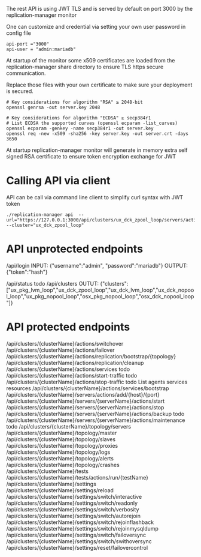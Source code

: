 The rest API is using JWT TLS and is served by default on port 3000 by the  replication-manager monitor

One can customize and credential via setting your own user password in config file  

```
api-port ="3000"
api-user = "admin:mariadb"
```

At startup of the monitor some x509 certificates are loaded from the replication-manager share directory to ensure TLS https secure communication.

Replace those files with your own certificate to make sure your deployment is secured.

```
# Key considerations for algorithm "RSA" ≥ 2048-bit
openssl genrsa -out server.key 2048

# Key considerations for algorithm "ECDSA" ≥ secp384r1
# List ECDSA the supported curves (openssl ecparam -list_curves)
openssl ecparam -genkey -name secp384r1 -out server.key
openssl req -new -x509 -sha256 -key server.key -out server.crt -days 3650
```

At startup replication-manager monitor will generate in memory extra self signed RSA certificate to ensure token encryption exchange for JWT   

# Calling API via client

API can be call via command line client to simplify curl syntax with JWT token

```
./replication-manager api  --url="https://127.0.0.1:3000/api/clusters/ux_dck_zpool_loop/servers/actions/add/192.168.1.73/3306"   --cluster="ux_dck_zpool_loop"
```

# API unprotected endpoints

/api/login
INPUT:
{"username":"admin", "password":"mariadb"}
OUTPUT:
{"token":"hash"}

/api/status todo
/api/clusters
OUTUT:
{"clusters":["ux_pkg_lvm_loop","ux_dck_zpool_loop","ux_dck_lvm_loop","ux_dck_nopool_loop","ux_pkg_nopool_loop","osx_pkg_nopool_loop","osx_dck_nopool_loop"]}

# API protected endpoints

/api/clusters/{clusterName}/actions/switchover
/api/clusters/{clusterName}/actions/failover
/api/clusters/{clusterName}/actions/replication/bootstrap/{topology}
/api/clusters/{clusterName}/actions/replication/cleanup
/api/clusters/{clusterName}/actions/services todo
/api/clusters/{clusterName}/actions/start-traffic todo
/api/clusters/{clusterName}/actions/stop-traffic todo
List agents services resources
/api/clusters/{clusterName}/actions/services/bootstrap
/api/clusters/{clusterName}/servers/actions/add/{host}/{port}
/api/clusters/{clusterName}/servers/{serverName}/actions/start
/api/clusters/{clusterName}/servers/{serverName}/actions/stop
/api/clusters/{clusterName}/servers/{serverName}/actions/backup todo
/api/clusters/{clusterName}/servers/{serverName}/actions/maintenance todo
/api/clusters/{clusterName}/topology/servers
/api/clusters/{clusterName}/topology/master
/api/clusters/{clusterName}/topology/slaves
/api/clusters/{clusterName}/topology/proxies
/api/clusters/{clusterName}/topology/logs
/api/clusters/{clusterName}/topology/alerts
/api/clusters/{clusterName}/topology/crashes
/api/clusters/{clusterName}/tests
/api/clusters/{clusterName}/tests/actions/run/{testName}
/api/clusters/{clusterName}/settings
/api/clusters/{clusterName}/settings/reload
/api/clusters/{clusterName}/settings/switch/interactive
/api/clusters/{clusterName}/settings/switch/readonly
/api/clusters/{clusterName}/settings/switch/verbosity
/api/clusters/{clusterName}/settings/switch/autorejoin
/api/clusters/{clusterName}/settings/switch/rejoinflashback
/api/clusters/{clusterName}/settings/switch/rejoinmysqldump
/api/clusters/{clusterName}/settings/switch/failoversync
/api/clusters/{clusterName}/settings/switch/swithoversync
/api/clusters/{clusterName}/settings/reset/failovercontrol
